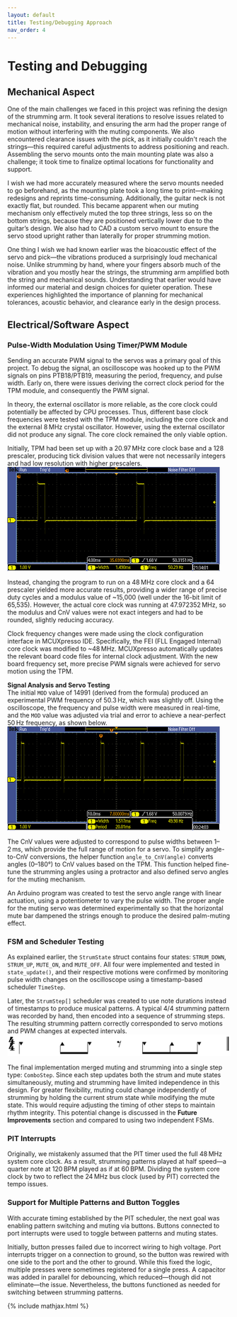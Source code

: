 ```yaml
---
layout: default
title: Testing/Debugging Approach
nav_order: 4
---
```


# Testing and Debugging

## Mechanical Aspect
One of the main challenges we faced in this project was refining the design of the strumming arm. It took several iterations to resolve issues related to mechanical noise, instability, and ensuring the arm had the proper range of motion without interfering with the muting components. We also encountered clearance issues with the pick, as it initially couldn't reach the strings—this required careful adjustments to address positioning and reach. Assembling the servo mounts onto the main mounting plate was also a challenge; it took time to finalize optimal locations for functionality and support.

I wish we had more accurately measured where the servo mounts needed to go beforehand, as the mounting plate took a long time to print—making redesigns and reprints time-consuming. Additionally, the guitar neck is not exactly flat, but rounded. This became apparent when our muting mechanism only effectively muted the top three strings, less so on the bottom strings, because they are positioned vertically lower due to the guitar’s design. We also had to CAD a custom servo mount to ensure the servo stood upright rather than laterally for proper strumming motion.

One thing I wish we had known earlier was the bioacoustic effect of the servo and pick—the vibrations produced a surprisingly loud mechanical noise. Unlike strumming by hand, where your fingers absorb much of the vibration and you mostly hear the strings, the strumming arm amplified both the string and mechanical sounds. Understanding that earlier would have informed our material and design choices for quieter operation. These experiences highlighted the importance of planning for mechanical tolerances, acoustic behavior, and clearance early in the design process.

## Electrical/Software Aspect

### Pulse-Width Modulation Using Timer/PWM Module
Sending an accurate PWM signal to the servos was a primary goal of this project. To debug the signal, an oscilloscope was hooked up to the PWM signals on pins PTB18/PTB19, measuring the period, frequency, and pulse width. Early on, there were issues deriving the correct clock period for the TPM module, and consequently the PWM signal.

In theory, the external oscillator is more reliable, as the core clock could potentially be affected by CPU processes. Thus, different base clock frequencies were tested with the TPM module, including the core clock and the external 8 MHz crystal oscillator. However, using the external oscillator did not produce any signal. The core clock remained the only viable option.

Initially, TPM had been set up with a 20.97 MHz core clock base and a 128 prescaler, producing tick division values that were not necessarily integers and had low resolution with higher prescalers.  
![image](images/163.84%20on%2020.97Mhz.PNG)

Instead, changing the program to run on a 48 MHz core clock and a 64 prescaler yielded more accurate results, providing a wider range of precise duty cycles and a modulus value of ~15,000 (well under the 16-bit limit of 65,535). However, the actual core clock was running at 47.972352 MHz, so the modulus and CnV values were not exact integers and had to be rounded, slightly reducing accuracy.

Clock frequency changes were made using the clock configuration interface in MCUXpresso IDE. Specifically, the FEI (FLL Engaged Internal) core clock was modified to ~48 MHz. MCUXpresso automatically updates the relevant board code files for internal clock adjustment. With the new board frequency set, more precise PWM signals were achieved for servo motion using the TPM.

**Signal Analysis and Servo Testing**  
The initial `MOD` value of 14991 (derived from the formula) produced an experimental PWM frequency of 50.3 Hz, which was slightly off. Using the oscilloscope, the frequency and pulse width were measured in real-time, and the `MOD` value was adjusted via trial and error to achieve a near-perfect 50 Hz frequency, as shown below.  
![image](images/48MHz%20working!.PNG)

The CnV values were adjusted to correspond to pulse widths between 1–2 ms, which provide the full range of motion for a servo. To simplify angle-to-CnV conversions, the helper function `angle_to_CnV(angle)` converts angles (0–180°) to CnV values based on the TPM. This function helped fine-tune the strumming angles using a protractor and also defined servo angles for the muting mechanism.

An Arduino program was created to test the servo angle range with linear actuation, using a potentiometer to vary the pulse width. The proper angle for the muting servo was determined experimentally so that the horizontal mute bar dampened the strings enough to produce the desired palm-muting effect.

### FSM and Scheduler Testing
As explained earlier, the `StrumState` struct contains four states: `STRUM_DOWN`, `STRUM_UP`, `MUTE_ON`, and `MUTE_OFF`. All four were implemented and tested in `state_update()`, and their respective motions were confirmed by monitoring pulse width changes on the oscilloscope using a timestamp-based scheduler `TimeStep`.

Later, the `StrumStep[]` scheduler was created to use note durations instead of timestamps to produce musical patterns. A typical 4/4 strumming pattern was recorded by hand, then encoded into a sequence of strumming steps. The resulting strumming pattern correctly corresponded to servo motions and PWM changes at expected intervals.  
![Classic](/images/classic.png)

The final implementation merged muting and strumming into a single step type: `ComboStep`. Since each step updates both the strum and mute states simultaneously, muting and strumming have limited independence in this design. For greater flexibility, muting could change independently of strumming by holding the current strum state while modifying the mute state. This would require adjusting the timing of other steps to maintain rhythm integrity. This potential change is discussed in the **Future Improvements** section and compared to using two independent FSMs.

### PIT Interrupts
Originally, we mistakenly assumed that the PIT timer used the full 48 MHz system core clock. As a result, strumming patterns played at half speed—a quarter note at 120 BPM played as if at 60 BPM. Dividing the system core clock by two to reflect the 24 MHz bus clock (used by PIT) corrected the tempo issues.

### Support for Multiple Patterns and Button Toggles
With accurate timing established by the PIT scheduler, the next goal was enabling pattern switching and muting via buttons. Buttons connected to port interrupts were used to toggle between patterns and muting states.

Initially, button presses failed due to incorrect wiring to high voltage. Port interrupts trigger on a connection to ground, so the button was rewired with one side to the port and the other to ground. While this fixed the logic, multiple presses were sometimes registered for a single press. A capacitor was added in parallel for debouncing, which reduced—though did not eliminate—the issue. Nevertheless, the buttons functioned as needed for switching between strumming patterns.

{% include mathjax.html %}

